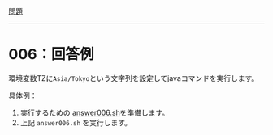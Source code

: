 [問題](../README.md)

***
# 006：回答例

環境変数TZに`Asia/Tokyo`という文字列を設定してjavaコマンドを実行します。

具体例：

1. 実行するための [answer006.sh](answer006.sh)を準備します。
2. 上記 `answer006.sh` を実行します。
